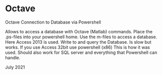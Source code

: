 # Octave
Octave Connection to Database via Powershell
        
Allows to access a database with Octave (Matlab) commands. Place the .ps-files into your powershell home. 
Use the m-files to access a database. Here Access 2013 is used. Write to and query the Database. Is slow but works.
If you use Access 32bit use powershell (x86)
This is how it was used.
Should also work for SQL server and everything that Powershell can handle.

July 2021

      
        
